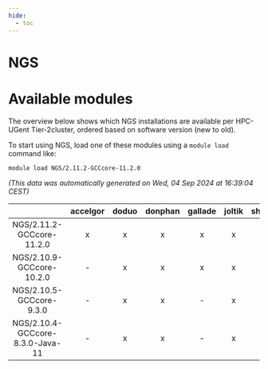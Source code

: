```yaml
---
hide:
  - toc
---
```


NGS
===

# Available modules


The overview below shows which NGS installations are available per HPC-UGent Tier-2cluster, ordered based on software version (new to old).

To start using NGS, load one of these modules using a `module load` command like:

```shell
module load NGS/2.11.2-GCCcore-11.2.0
```

*(This data was automatically generated on Wed, 04 Sep 2024 at 16:39:04 CEST)*  

| |accelgor|doduo|donphan|gallade|joltik|shinx|skitty|
| :---: | :---: | :---: | :---: | :---: | :---: | :---: | :---: |
|NGS/2.11.2-GCCcore-11.2.0|x|x|x|x|x|-|x|
|NGS/2.10.9-GCCcore-10.2.0|-|x|x|x|x|-|x|
|NGS/2.10.5-GCCcore-9.3.0|-|x|x|-|x|-|x|
|NGS/2.10.4-GCCcore-8.3.0-Java-11|-|x|x|-|x|-|x|
